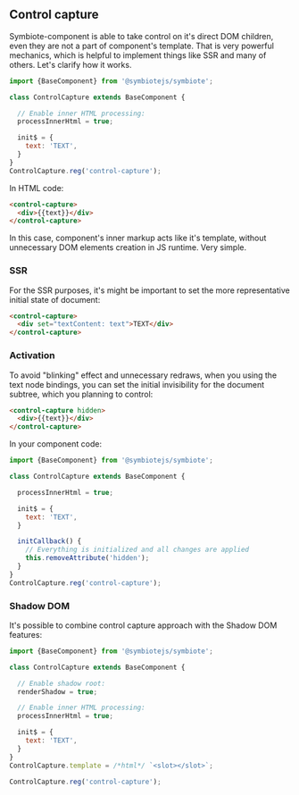 ## Control capture

Symbiote-component is able to take control on it's direct DOM children, even they are not a part of component's template. That is very powerful mechanics, which is helpful to implement things like SSR and many of others. Let's clarify how it works.

```javascript
import {BaseComponent} from '@symbiotejs/symbiote';

class ControlCapture extends BaseComponent {

  // Enable inner HTML processing:
  processInnerHtml = true;

  init$ = {
    text: 'TEXT',
  }
}
ControlCapture.reg('control-capture');
```

In HTML code:
```html
<control-capture>
  <div>{{text}}</div>
</control-capture>
```
In this case, component's inner markup acts like it's template, without unnecessary DOM elements creation in JS runtime. Very simple.

### SSR

For the SSR purposes, it's might be important to set the more representative initial state of document:
```html
<control-capture>
  <div set="textContent: text">TEXT</div>
</control-capture>
```

### Activation

To avoid "blinking" effect and unnecessary redraws, when you using the text node bindings, you can set the initial invisibility for the document subtree, which you planning to control:

```html
<control-capture hidden>
  <div>{{text}}</div>
</control-capture>
```

In your component code:
```javascript
import {BaseComponent} from '@symbiotejs/symbiote';

class ControlCapture extends BaseComponent {

  processInnerHtml = true;

  init$ = {
    text: 'TEXT',
  }

  initCallback() {
    // Everything is initialized and all changes are applied
    this.removeAttribute('hidden');
  }
}
ControlCapture.reg('control-capture');
```

### Shadow DOM

It's possible to combine control capture approach with the Shadow DOM features:
```javascript
import {BaseComponent} from '@symbiotejs/symbiote';

class ControlCapture extends BaseComponent {

  // Enable shadow root:
  renderShadow = true;

  // Enable inner HTML processing:
  processInnerHtml = true;

  init$ = {
    text: 'TEXT',
  }
}
ControlCapture.template = /*html*/ `<slot></slot>`;

ControlCapture.reg('control-capture');
```
